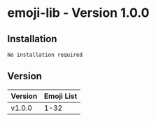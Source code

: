 # emoji-lib - Version 1.0.0

## Installation
```
No installation required
```

## Version
| Version | Emoji List |
| ----- | ----- |
| v1.0.0 | 1-32 |
